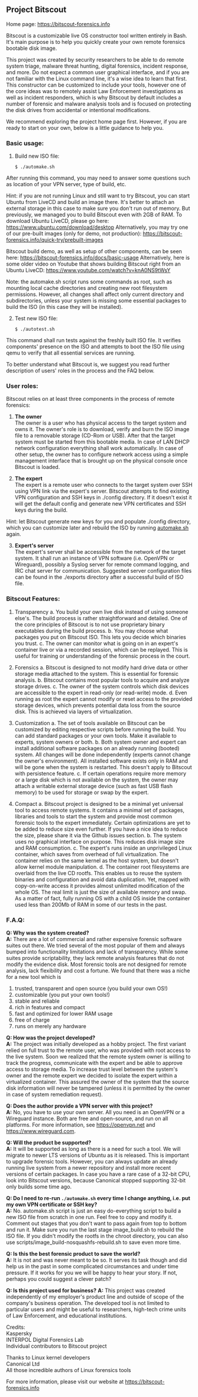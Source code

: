 ## Project Bitscout
Home page: https://bitscout-forensics.info

Bitscout is a customizable live OS constructor tool written entirely in Bash. It's main purpose is to help you quickly create your own remote forensics bootable disk image.

This project was created by security researchers to be able to do remote system triage, malware threat hunting, digital forensics, incident response, and more. Do not expect a common user graphical interface, and if you are not familiar with the Linux command line, it's a wise idea to learn that first. This constructor can be customized to include your tools, however one of the core ideas was to remotely assist Law Enforcement investigations as well as incident responders, which is why Bitscout by default includes a number of forensic and malware analysis tools and is focused on protecting the disk drives from accidental or intentional modifications.

We recommend exploring the project home page first. However, if you are ready to start on your own, below is a little guidance to help you.

### Basic usage:

1. Build new ISO file:
   ```
   $ ./automake.sh
   ```

After running this command, you may need to answer some questions such as location of your VPN server, type of build, etc.

Hint: if you are not running Linux and still want to try Bitscout, you can start Ubuntu from LiveCD and build an image there. It's better to attach an external storage in this case to make sure you don't run out of memory. But previously, we managed you to build Bitscout even with 2GB of RAM. To download Ubuntu LiveCD, please go here:
https://www.ubuntu.com/download/desktop
Alternatively, you may try one of our pre-built images (only for demo, not production):
https://bitscout-forensics.info/quick-try/prebuilt-images

Bitscout build demo, as well as setup of other components, can be seen here:
https://bitscout-forensics.info/docs/basic-usage
Alternatively, here is some older video on Youtube that shows building Bitscout right from an Ubuntu LiveCD:
https://www.youtube.com/watch?v=knA0NS9tWsY

Note: the automake.sh script runs some commands as root, such as mounting local cache directories and creating new root filesystem permissions. However, all changes shall affect only current directory and subdirectories, unless your system is missing some essential packages to build the ISO (in this case they will be installed).

2. Test new ISO file:
	```
	$ ./autotest.sh
	```
This command shall run tests against the freshly built ISO file. It verifies components' presence on the ISO and attempts to boot the ISO file using qemu to verify that all essential services are running.

To better understand what Bitscout is, we suggest you read further description of users' roles in the process and the FAQ below.

### User roles:
Bitscout relies on at least three components in the process of remote forensics:
1. **The owner**  
The owner is a user who has physical access to the target system and owns it. The owner's role is to download, verify and burn the ISO image file to a removable storage (CD-Rom or USB). After that the target system must be started from this bootable media. In case of LAN DHCP network configuration everything shall work automatically. In case of other setup, the owner has to configure network access using a simple management interface that is brought up on the physical console once Bitscout is loaded.

2. **The expert**  
The expert is a remote user who connects to the target system over SSH using VPN link via the expert's server. Bitscout attempts to find existing VPN configuration and SSH keys in ./config directory. If it doesn't exist it will get the default config and generate new VPN certificates and SSH keys during the build.

Hint: let Bitscout generate new keys for you and populate ./config directory, which you can customize later and rebuild the ISO by running [automake.sh](https://github.com/KasperskyLab/bitscout/blob/master/automake.sh) again.

3. **Expert's server**  
The expert's server shall be accessible from the network of the target system. It shall run an instance of VPN software (i.e. OpenVPN or Wireguard), possibly a Syslog server for remote command logging, and IRC chat server for communication. Suggested server configuration files can be found in the ./exports directory after a successful build of ISO file.

### Bitscout Features:
1. Transparency
  a. You build your own live disk instead of using someone else's. The build process is rather straightforward and detailed. One of the core principles of Bitscout is to not use proprietary binary executables during the build process.
  b. You may choose what packages you put on Bitscout ISO. This lets you decide which binaries you trust.
  c. The owner can monitor what is going on in an expert's container live or via a recorded session, which can be replayed. This is useful for training or understanding of the forensic process in the court.

2. Forensics
  a. Bitscout is designed to not modify hard drive data or other storage media attached to the system. This is essential for forensic analysis.
  b. Bitscout contains most popular tools to acquire and analyze storage drives.
  c. The owner of the system controls which disk devices are accessible to the expert in read-only (or read-write) mode.
  d. Even running as root the expert cannot modify or reset access to the provided storage devices, which prevents potential data loss from the source disk. This is achieved via layers of virtualization.

3. Customization
  a. The set of tools available on Bitscout can be customized by editing respective scripts before running the build. You can add standard packages or your own tools. Make it available to experts, system owners or both.
  b. Both system owner and expert can install additional software packages on an already running (booted) system. All changes will be done independently (experts cannot change the owner's environment). All installed software exists only in RAM and will be gone when the system is restarted. This doesn't apply to Bitscout with persistence feature.
  c. If certain operations require more memory or a large disk which is not available on the system, the owner may attach a writable external storage device (such as fast USB flash memory) to be used for storage or swap by the expert.

4. Compact
  a. Bitscout project is designed to be a minimal yet universal tool to access remote systems. It contains a minimal set of packages, libraries and tools to start the system and provide most common forensic tools to the expert  immediately. Certain optimizations are yet to be added to reduce size even further. If you have a nice idea to reduce the size, please share it via the Github issues section.
  b. The system uses no graphical interface on purpose. This reduces disk image size and RAM consumption.
  c. The expert's runs inside an unprivileged Linux container, which saves from overhead of full virtualization. The container relies on the same kernel as the host system, but doesn't allow kernel module manipulation.
  d. The container root filesystems are overlaid from the live CD rootfs. This enables us to reuse the system binaries and configuration and avoid data duplication. Yet, mapped with copy-on-write access it provides almost unlimited modification of the whole OS. The real limit is just the size of available memory and swap. As a matter of fact, fully running OS with a child OS inside the container used less than 200Mb of RAM in some of our tests in the past.

### F.A.Q:

**Q: Why was the system created?**  
**A:** There are a lot of commercial and rather expensive forensic software suites out there. We tried several of the most popular of them and always bumped into functionality limitations and lack of transparency. While some suites provide scriptability, they lack remote analysis features that do not modify the evidence disk. Most forensic tools are not designed for remote analysis, lack flexibility and cost a fortune. 
We found that there was a niche for a new tool which is
  1. trusted, transparent and open source (you build your own OS!)
  2. customizable (you put your own tools!)
  3. stable and reliable
  4. rich in features and compact
  5. fast and optimized for lower RAM usage
  6. free of charge
  7. runs on merely any hardware

**Q: How was the project developed?**  
**A:** The project was initially developed as a hobby project. The first variant relied on full trust to the remote user, who was provided with root access to the live system. Soon we realized that the remote system owner is willing to track the progress, communicate with the expert and be able to approve access to storage media. To increase trust level between the system's owner and the remote expert we decided to isolate the expert within a virtualized container. This assured the owner of the system that the source disk information will never be tampered (unless it is permitted by the owner in case of system remediation request).

**Q: Does the author provide a VPN server with this project?**  
**A:** No, you have to use your own server. All you need is an OpenVPN or a Wireguard instance. Both are free and open-source, and run on all platforms. For more information, see https://openvpn.net and https://www.wireguard.com.

**Q: Will the product be supported?**  
**A:** It will be supported as long as there is a need for such a tool. We will migrate to newer LTS versions of Ubuntu as it is released. This is important to upgrade forensic tools. However, you can always update an already running live system from a newer repository and install more recent versions of certain packages. In case you have a rare case of a 32-bit CPU, look into Bitscout versions, because Canonical stopped supporting 32-bit only builds some time ago.

**Q: Do I need to re-run `./automake.sh` every time I change anything, i.e. put my
own VPN certificate or SSH key?**  
**A:** No. automake.sh script is just an easy do-everything script to build a new ISO file from scratch in one run. Feel free to copy and modify it. Comment out stages that you don't want to pass again from top to bottom and run it. Make sure you run the last stage image_build.sh to rebuild the ISO file. If you didn't modify the rootfs in the chroot directory, you can also use scripts/image_build-nosquashfs-rebuild.sh to save even more time.

**Q: Is this the best forensic product to save the world?**  
**A:** It is not and was never meant to be so. It serves its task though and did help us in the past in some complicated circumstances and under time pressure. If it works for you we will be happy to hear your story. If not, perhaps you could suggest a clever patch?

**Q: Is this project used for business?**
**A:** This project was created independently of my employer's product line and outside of scope of the company's business operation. The developed tool is not limited to particular users and might be useful to researchers, high-tech crime units of Law Enforcement, and educational institutions.

Credits:  
  Kaspersky  
  INTERPOL Digital Forensics Lab  
  Individual contributors to Bitscout project  

Thanks to
  Linux kernel developers  
  Canonical Ltd  
  All those incredible authors of Linux forensics tools  

For more information, please visit our website at https://bitscout-forensics.info


